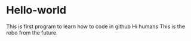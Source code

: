 # Hello-world
This is first program to learn how to code in github
Hi humans 
This is the robo from the future.
